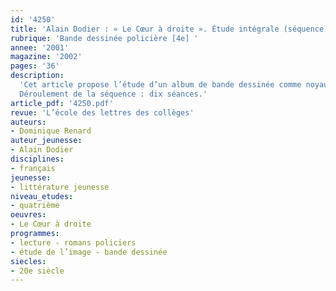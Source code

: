 ```yaml
---
id: '4250'
title: 'Alain Dodier : « Le Cœur à droite ». Étude intégrale (séquence)'
rubrique: 'Bande dessinée policière [4e] '
annee: '2001'
magazine: '2002'
pages: '36'
description: 
  'Cet article propose l’étude d’un album de bande dessinée comme noyau d’une séquence didactique. Le choix de l’album d’Alain Dodier, « Le Cœur à droite », recommandé dans l’Accompagnement des programmes de cinquième et de quatrième, s’impose en raison de son ancrage réaliste, de son humour, de ses qualités graphiques et narratives, de ses références explicites à un sous-genre, aussi bien littéraire que cinématographique, le roman noir et le film noir, qu’il parodie tout en lui rendant hommage. Outre les questions du genre policier et de ses codes, cette étude permet d’approfondir l’étude du récit complexe (temporalité, cadre, personnages), d’aborder la spécificité du récit mêlant textes et images et aussi de mettre en place des exposés oraux.
  Déroulement de la séquence : dix séances.'
article_pdf: '4250.pdf'
revue: 'L’école des lettres des collèges'
auteurs:
- Dominique Renard
auteur_jeunesse:
- Alain Dodier
disciplines:
- français
jeunesse:
- littérature jeunesse
niveau_etudes:
- quatrième
oeuvres:
- Le Cœur à droite
programmes:
- lecture - romans policiers
- étude de l’image - bande dessinée
siecles:
- 20e siècle
---
```

